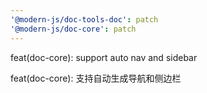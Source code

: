 ```yaml
---
'@modern-js/doc-tools-doc': patch
'@modern-js/doc-core': patch
---
```


feat(doc-core): support auto nav and sidebar

feat(doc-core): 支持自动生成导航和侧边栏
